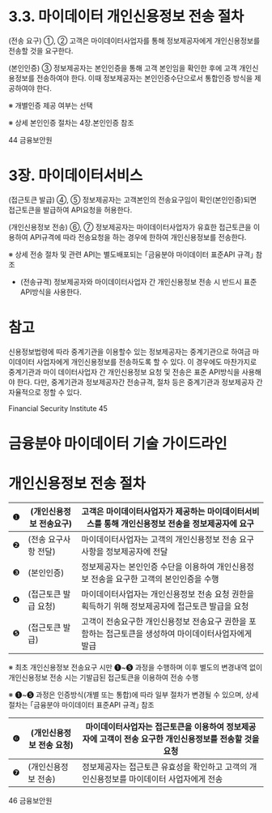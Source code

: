 # 3.3. 마이데이터 개인신용정보 전송 절차

(전송 요구) ①, ② 고객은 마이데이터사업자를 통해 정보제공자에게 개인신용정보를 전송할 것을 요구한다.

(본인인증) ③ 정보제공자는 본인인증을 통해 고객 본인임을 확인한 후에 고객 개인신용정보를 전송하여야 한다. 이때 정보제공자는 본인인증수단으로서 통합인증 방식을 제공하여야 한다.

※ 개별인증 제공 여부는 선택

※ 상세 본인인증 절차는 4장.본인인증 참조

44 금융보안원

# 3장. 마이데이터서비스

(접근토큰 발급) ④, ⑤ 정보제공자는 고객본인의 전송요구임이 확인(본인인증)되면 접근토큰을 발급하여 API요청을 허용한다.

(개인신용정보 전송) ⑥, ⑦ 정보제공자는 마이데이터사업자가 유효한 접근토큰을 이용하여 API규격에 따라 전송요청을 하는 경우에 한하여 개인신용정보를 전송한다.

※ 상세 전송 절차 및 관련 API는 별도배포되는 ｢금융분야 마이데이터 표준API 규격｣ 참조

- (전송규격) 정보제공자와 마이데이터사업자 간 개인신용정보 전송 시 반드시 표준 API방식을 사용한다.

# 참고

신용정보법령에 따라 중계기관을 이용할수 있는 정보제공자는 중계기관으로 하여금 마이데이터 사업자에게 개인신용정보를 전송하도록 할 수 있다. 이 경우에도 마찬가지로 중계기관과 마이 데이터사업자 간 개인신용정보 요청 및 전송은 표준 API방식을 사용해야 한다. 다만, 중계기관과 정보제공자간 전송규격, 절차 등은 중계기관과 정보제공자 간 자율적으로 정할 수 있다.

Financial Security Institute 45

# 금융분야 마이데이터 기술 가이드라인

# 개인신용정보 전송 절차

|❶|(개인신용정보 전송요구)|고객은 마이데이터사업자가 제공하는 마이데이터서비스를 통해 개인신용정보 전송을 정보제공자에 요구|
|---|---|---|
|❷|(전송 요구사항 전달)|마이데이터사업자는 고객의 개인신용정보 전송 요구사항을 정보제공자에 전달|
|❸|(본인인증)|정보제공자는 본인인증 수단을 이용하여 개인신용정보 전송을 요구한 고객의 본인인증을 수행|
|❹|(접근토큰 발급 요청)|마이데이터사업자는 개인신용정보 전송 요청 권한을 획득하기 위해 정보제공자에 접근토큰 발급을 요청|
|❺|(접근토큰 발급)|고객이 전송요구한 개인신용정보 전송요구 권한을 포함하는 접근토큰을 생성하여 마이데이터사업자에게 발급|

※ 최초 개인신용정보 전송요구 시만 ❶~❺ 과정을 수행하며 이후 별도의 변경내역 없이 개인신용정보 전송 시는 기발급된 접근토큰을 이용하여 전송 수행

※ ❶~❺ 과정은 인증방식(개별 또는 통합)에 따라 일부 절차가 변경될 수 있으며, 상세 절차는 ｢금융분야 마이데이터 표준API 규격｣ 참조

|❻|(개인신용정보 전송 요청)|마이데이터사업자는 접근토큰을 이용하여 정보제공자에 고객이 전송 요구한 개인신용정보를 전송할 것을 요청|
|---|---|---|
|❼|(개인신용정보 전송)|정보제공자는 접근토큰 유효성을 확인하고 고객의 개인신용정보를 마이데이터 사업자에게 전송|

46 금융보안원
